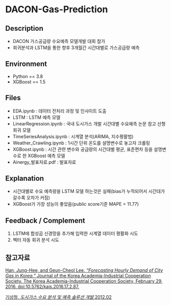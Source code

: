 # DACON-Gas-Prediction


## Description
- DACON 가스공급량 수요예측 모델개발 대회 참가
- 회귀분석과 LSTM을 통한 향후 3개월간 시간대별로 가스공급량 예측

## Environment
- Python == 3.8
- XGBoost == 1.5

## Files
- EDA.ipynb : 데이터 전처리 과정 및 인사이트 도출
- LSTM : LSTM 예측 모델 
- LinearRegression.ipynb : 국내 도시가스 개발 시간대별 수요예측 논문 참고 선형회귀 모델
- TimeSeriesAnalysis.ipynb : 시계열 분석(ARIMA, 지수평활법)
- Weather_Crawling.ipynb : 1시간 단위 온도를 설명변수로 놓고자 크롤링
- XGBoost.ipynb : 시간 관련 변수와 공급량의 시간대별 평균, 표준편차 등을 설명변수로 한 XGBoost 예측 모델
- Ainergy_발표자료.pdf : 발표자료

## Explanation
- 시간대별로 수요 예측량을 LSTM 모델 하는것은 실패(bias가 누적되어서 시간대가 갈수록 오차가 커짐)
- XGBoost가 가장 성능이 좋았음(public score기준 MAPE = 11.77) 

## Feedback / Complement
1. LSTM에 합성곱 신경망을 추가해 입력한 시계열 데이터 평활화 시도
2. 벡터 자동 회귀 분석 시도

## 참고자료
<a href="https://scienceon.kisti.re.kr/srch/selectPORSrchArticle.do?cn=JAKO201609562998162&dbt=NART">Han, Jung-Hee, and Geun-Cheol Lee. <i>“Forecasting Hourly Demand of City Gas in Korea.”</i> Journal of the Korea Academia-Industrial Cooperation Society. The Korea Academia-Industrial Cooperation Society, February 29, 2016. doi:10.5762/kais.2016.17.2.87.</a>

<a href="https://scienceon.kisti.re.kr/srch/selectPORSrchReport.do?cn=TRKO201200000846&dbt=TRKO">기상청, <i>도시가스 수요 분석 및 예측 솔루션 개발</i>,2012.02</a>

